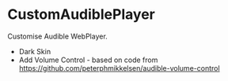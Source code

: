 # CustomAudiblePlayer

Customise Audible WebPlayer.
- Dark Skin
- Add Volume Control - based on code from https://github.com/peterphmikkelsen/audible-volume-control
  
